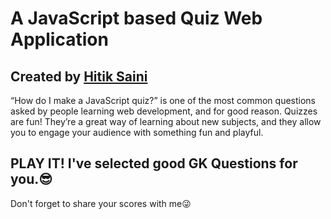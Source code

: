 
# A JavaScript based Quiz Web Application
## Created by [Hitik Saini](https://hitik20.tech/)
“How do I make a JavaScript quiz?” is one of the most common questions asked by people learning web development, and for good reason. Quizzes are fun! They’re a great way of learning about new subjects, and they allow you to engage your audience with something fun and playful.

## PLAY IT! I've selected good GK Questions for you.😎 
Don't forget to share your scores with me😜
